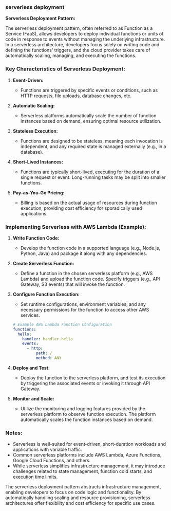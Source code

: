 ### serverless deployment

**Serverless Deployment Pattern:**

The serverless deployment pattern, often referred to as Function as a Service (FaaS), allows developers to deploy individual functions or units of code in response to events without managing the underlying infrastructure. In a serverless architecture, developers focus solely on writing code and defining the functions' triggers, and the cloud provider takes care of automatically scaling, managing, and executing the functions.

### Key Characteristics of Serverless Deployment:

1. **Event-Driven:**

   - Functions are triggered by specific events or conditions, such as HTTP requests, file uploads, database changes, etc.

2. **Automatic Scaling:**

   - Serverless platforms automatically scale the number of function instances based on demand, ensuring optimal resource utilization.

3. **Stateless Execution:**

   - Functions are designed to be stateless, meaning each invocation is independent, and any required state is managed externally (e.g., in a database).

4. **Short-Lived Instances:**

   - Functions are typically short-lived, executing for the duration of a single request or event. Long-running tasks may be split into smaller functions.

5. **Pay-as-You-Go Pricing:**
   - Billing is based on the actual usage of resources during function execution, providing cost efficiency for sporadically used applications.

### Implementing Serverless with AWS Lambda (Example):

1. **Write Function Code:**

   - Develop the function code in a supported language (e.g., Node.js, Python, Java) and package it along with any dependencies.

2. **Create Serverless Function:**

   - Define a function in the chosen serverless platform (e.g., AWS Lambda) and upload the function code. Specify triggers (e.g., API Gateway, S3 events) that will invoke the function.

3. **Configure Function Execution:**

   - Set runtime configurations, environment variables, and any necessary permissions for the function to access other AWS services.

   ```yaml
   # Example AWS Lambda Function Configuration
   functions:
     hello:
       handler: handler.hello
       events:
         - http:
             path: /
             method: ANY
   ```

4. **Deploy and Test:**

   - Deploy the function to the serverless platform, and test its execution by triggering the associated events or invoking it through API Gateway.

5. **Monitor and Scale:**
   - Utilize the monitoring and logging features provided by the serverless platform to observe function execution. The platform automatically scales the function instances based on demand.

### Notes:

- Serverless is well-suited for event-driven, short-duration workloads and applications with variable traffic.
- Common serverless platforms include AWS Lambda, Azure Functions, Google Cloud Functions, and others.
- While serverless simplifies infrastructure management, it may introduce challenges related to state management, function cold starts, and execution time limits.

The serverless deployment pattern abstracts infrastructure management, enabling developers to focus on code logic and functionality. By automatically handling scaling and resource provisioning, serverless architectures offer flexibility and cost efficiency for specific use cases.
